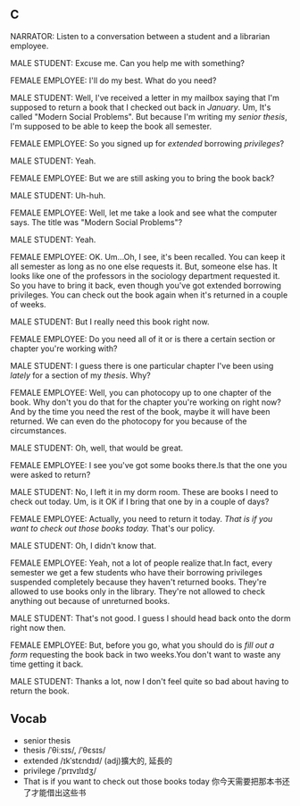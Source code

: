 ## C

NARRATOR: Listen to a conversation between a student and a librarian employee.

MALE STUDENT: Excuse me. Can you help me with something?

FEMALE EMPLOYEE: I'll do my best. What do you need?

MALE STUDENT: Well, I've received a letter in my mailbox saying that I'm supposed to return a book that I checked out back in *January*. Um, It's called "Modern Social Problems". But because I'm writing my *senior thesis*, I'm supposed to be able to keep the book all semester.

FEMALE EMPLOYEE: So you signed up for *extended* borrowing *privileges*?

MALE STUDENT: Yeah.

FEMALE EMPLOYEE: But we are still asking you to bring the book back?

MALE STUDENT: Uh-huh.

FEMALE EMPLOYEE: Well, let me take a look and see what the computer says. The title was "Modern Social Problems"?

MALE STUDENT: Yeah.

FEMALE EMPLOYEE: OK. Um...Oh, I see, it's been recalled. You can keep it all semester as long as no one else requests it. But, someone else has. It looks like one of the professors in the sociology department requested it. So you have to bring it back, even though you've got extended borrowing privileges. You can check out the book again when it's returned in a couple of weeks.

MALE STUDENT: But I really need this book right now.

FEMALE EMPLOYEE: Do you need all of it or is there a certain section or chapter you're working with?

MALE STUDENT: I guess there is one particular chapter I've been using *lately* for a section of my *thesis*. Why?

FEMALE EMPLOYEE: Well, you can photocopy up to one chapter of the book. Why don't you do that for the chapter you're working on right now? And by the time you need the rest of the book, maybe it will have been returned. We can even do the photocopy for you because of the circumstances.

MALE STUDENT: Oh, well, that would be great.

FEMALE EMPLOYEE: I see you've got some books there.Is that the one you were asked to return?

MALE STUDENT: No, I left it in my dorm room. These are books I need to check out today. Um, is it OK if I bring that one by in a couple of days?

FEMALE EMPLOYEE: Actually, you need to return it today. *That is if you want to check out those books today.* That's our policy.

MALE STUDENT: Oh, I didn't know that.

FEMALE EMPLOYEE: Yeah, not a lot of people realize that.In fact, every semester we get a few students who have their borrowing privileges suspended completely because they haven't returned books. They're allowed to use books only in the library. They're not allowed to check anything out because of unreturned books.

MALE STUDENT: That's not good. I guess I should head back onto the dorm right now then.

FEMALE EMPLOYEE: But, before you go, what you should do is *fill out a form* requesting the book back in two weeks.You don't want to waste any time getting it back.

MALE STUDENT: Thanks a lot, now I don't feel quite so bad about having to return the book.

## Vocab
- senior thesis
- thesis /ˈθiːsɪs/, /ˈθɛsɪs/ 
- extended /ɪkˈstɛndɪd/ (adj)擴大的, 延長的
- privilege /ˈprɪvɪlɪdʒ/ 
- That is if you want to check out those books today 你今天需要把那本书还了才能借出这些书